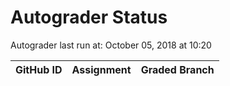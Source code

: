 # Autograder Status
Autograder last run at: October 05, 2018 at 10:20

| GitHub ID | Assignment | Graded Branch |
|-----------|------------|---------------|
